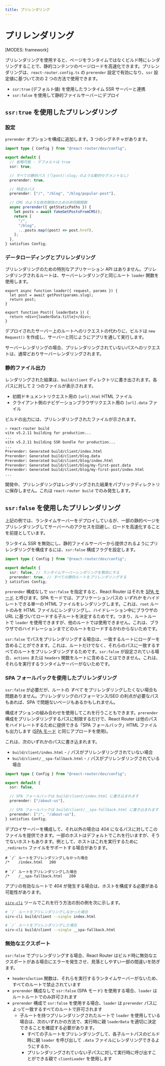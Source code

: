 ```yaml
---
title: プリレンダリング
---
```


# プリレンダリング

[MODES: framework]

プリレンダリングを使用すると、ページをランタイムではなくビルド時にレンダリングすることで、静的コンテンツのページロードを高速化できます。プリレンダリングは、`react-router.config.ts` の `prerender` 設定で有効になり、`ssr` 設定値に基づいて次の 2 つの方法で使用できます。

- `ssr:true` (デフォルト値) を使用したランタイム SSR サーバーと連携
- `ssr:false` を使用して静的ファイルサーバーにデプロイ

## `ssr:true` を使用したプリレンダリング

### 設定

`prerender` オプションを構成に追加します。3 つのシグネチャがあります。

```ts filename=react-router.config.ts lines=[7-8,10-11,13-21]
import type { Config } from "@react-router/dev/config";

export default {
  // 省略可能 - デフォルトは true
  ssr: true,

  // すべての静的パス (「/post/:slug」のような動的セグメントなし)
  prerender: true,

  // 特定のパス
  prerender: ["/", "/blog", "/blog/popular-post"],

  // CMS のような依存関係のための非同期関数
  async prerender({ getStaticPaths }) {
    let posts = await fakeGetPostsFromCMS();
    return [
      "/",
      "/blog",
      ...posts.map((post) => post.href),
    ];
  },
} satisfies Config;
```

### データローディングとプリレンダリング

プリレンダリングのための特別なアプリケーション API はありません。プリレンダリングされるルートは、サーバーレンダリングと同じルート `loader` 関数を使用します。

```tsx
export async function loader({ request, params }) {
  let post = await getPost(params.slug);
  return post;
}

export function Post({ loaderData }) {
  return <div>{loaderData.title}</div>;
}
```

デプロイされたサーバー上のルートへのリクエストの代わりに、ビルドは `new Request()` を作成し、サーバーと同じようにアプリを通して実行します。

サーバーレンダリングの場合、プリレンダリングされていないパスへのリクエストは、通常どおりサーバーレンダリングされます。

### 静的ファイル出力

レンダリングされた結果は、`build/client` ディレクトリに書き出されます。各パスに対して 2 つのファイルが表示されます。

- 初期ドキュメントリクエスト用の `[url].html` HTML ファイル
- クライアント側のナビゲーションブラウザリクエスト用の `[url].data` ファイル

ビルドの出力には、プリレンダリングされたファイルが示されます。

```sh
> react-router build
vite v5.2.11 building for production...
...
vite v5.2.11 building SSR bundle for production...
...
Prerender: Generated build/client/index.html
Prerender: Generated build/client/blog.data
Prerender: Generated build/client/blog/index.html
Prerender: Generated build/client/blog/my-first-post.data
Prerender: Generated build/client/blog/my-first-post/index.html
...
```

開発中、プリレンダリングはレンダリングされた結果をパブリックディレクトリに保存しません。これは `react-router build` でのみ発生します。

## `ssr:false` を使用したプリレンダリング

上記の例では、ランタイムサーバーをデプロイしているが、一部の静的ページをプリレンダリングしてサーバーへのアクセスを回避し、ロードを高速化することを前提としています。

ランタイム SSR を無効にし、静的ファイルサーバーから提供されるようにプリレンダリングを構成するには、`ssr:false` 構成フラグを設定します。

```ts filename=react-router.config.ts
import type { Config } from "@react-router/dev/config";

export default {
  ssr: false, // ランタイムサーバーレンダリングを無効にする
  prerender: true, // すべての静的ルートをプリレンダリングする
} satisfies Config;
```

`prerender` 構成なしで `ssr:false` を指定すると、React Router はそれを [SPA モード](./spa) と呼びます。SPA モードでは、アプリケーションパスの _いずれか_ をハイドレートできる単一の HTML ファイルをレンダリングします。これは、`root` ルートのみを HTML ファイルにレンダリングし、ハイドレーション中にブラウザの URL に基づいてロードする子ルートを決定するためです。つまり、ルートルートで `loader` を使用できますが、他のルートでは使用できません。これは、ブラウザでのハイドレーションまでどのルートをロードするかわからないためです。

`ssr:false` でパスをプリレンダリングする場合は、一致するルートにローダーを含めることができます。これは、ルートだけでなく、それらのパスに一致するすべてのルートをプリレンダリングするためです。`ssr:false` が設定されている場合、`actions` または `headers` 関数をルートに含めることはできません。これは、それらを実行するランタイムサーバーがないためです。

### SPA フォールバックを使用したプリレンダリング

`ssr:false` が必要だが、ルートの _すべて_ をプリレンダリングしたくない場合も問題ありません。プリレンダリングのパフォーマンス/SEO の利点が必要なパスもあれば、SPA で問題ないページもあるかもしれません。

構成オプションの組み合わせを使用してこれを行うこともできます。`prerender` 構成をプリレンダリングするパスに制限するだけで、React Router は他のパスをハイドレートするために提供できる「SPA フォールバック」HTML ファイルも出力します ([SPA モード](./spa) と同じアプローチを使用)。

これは、次のいずれかのパスに書き込まれます。

- `build/client/index.html` - `/` パスがプリレンダリングされていない場合
- `build/client/__spa-fallback.html` - `/` パスがプリレンダリングされている場合

```ts filename=react-router.config.ts
import type { Config } from "@react-router/dev/config";

export default {
  ssr: false,

  // SPA フォールバックは build/client/index.html に書き込まれます
  prerender: ["/about-us"],

  // SPA フォールバックは build/client/__spa-fallback.html に書き込まれます
  prerender: ["/", "/about-us"],
} satisfies Config;
```

デプロイサーバーを構成して、それ以外の場合は 404 になるパスに対してこのファイルを提供できます。一部のホストはデフォルトでこれを行いますが、そうでないホストもあります。例として、ホストはこれを実行するために `_redirects` ファイルをサポートする場合があります。

```
# `/` ルートをプリレンダリングしなかった場合
/*    /index.html   200

# `/` ルートをプリレンダリングした場合
/*    /__spa-fallback.html   200
```

アプリの有効なルートで 404 が発生する場合は、ホストを構成する必要がある可能性があります。

[`sirv-cli`](https://www.npmjs.com/package/sirv-cli#user-content-single-page-applications) ツールでこれを行う方法の別の例を次に示します。

```sh
# `/` ルートをプリレンダリングしなかった場合
sirv-cli build/client --single index.html

# `/` ルートをプリレンダリングした場合
sirv-cli build/client --single __spa-fallback.html
```

### 無効なエクスポート

`ssr:false` でプリレンダリングする場合、React Router はビルド時に無効なエクスポートがある場合にエラーを発生させ、見落としやすい一部の間違いを防ぎます。

- `headers`/`action` 関数は、それらを実行するランタイムサーバーがないため、すべてのルートで禁止されています
- `prerender` 構成なしで `ssr:false` (SPA モード) を使用する場合、`loader` はルートルートでのみ許可されます
- `prerender` 構成で `ssr:false` を使用する場合、`loader` は `prerender` パスによって一致するすべてのルートで許可されます
  - 子ルートを持つプリレンダリングされたルートで `loader` を使用している場合は、次のいずれかの方法で、実行時に親 `loaderData` を適切に決定できることを確認する必要があります。
    - すべての子ルートをプリレンダリングして、各子ルートパスのビルド時に親 `loader` を呼び出して `.data` ファイルにレンダリングできるようにするか、
    - プリレンダリングされていない子パスに対して実行時に呼び出すことができる親で `clientLoader` を使用します
